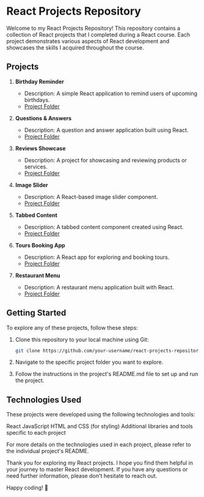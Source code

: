 # React Projects Repository

Welcome to my React Projects Repository! This repository contains a collection of React projects that I completed during a React course. Each project demonstrates various aspects of React development and showcases the skills I acquired throughout the course.

## Projects

1. **Birthday Reminder**
    - Description: A simple React application to remind users of upcoming birthdays.
    - [Project Folder](Birthday)

2. **Questions & Answers**
    - Description: A question and answer application built using React.
    - [Project Folder](Questions)

3. **Reviews Showcase**
    - Description: A project for showcasing and reviewing products or services.
    - [Project Folder](Reviews)

4. **Image Slider**
    - Description: A React-based image slider component.
    - [Project Folder](Slider)

5. **Tabbed Content**
    - Description: A tabbed content component created using React.
    - [Project Folder](Tabs)

6. **Tours Booking App**
    - Description: A React app for exploring and booking tours.
    - [Project Folder](Tours)

7. **Restaurant Menu**
    - Description: A restaurant menu application built with React.
    - [Project Folder](./menu)

## Getting Started

To explore any of these projects, follow these steps:

1. Clone this repository to your local machine using Git:

   ```bash
   git clone https://github.com/your-username/react-projects-repository.git

2) Navigate to the specific project folder you want to explore.

3) Follow the instructions in the project's README.md file to set up and run the project.

## Technologies Used
These projects were developed using the following technologies and tools:

React
JavaScript
HTML and CSS (for styling)
Additional libraries and tools specific to each project

For more details on the technologies used in each project, please refer to the individual project's README.

Thank you for exploring my React projects. I hope you find them helpful in your journey to master React development. If you have any questions or need further information, please don't hesitate to reach out.

Happy coding! 🚀

